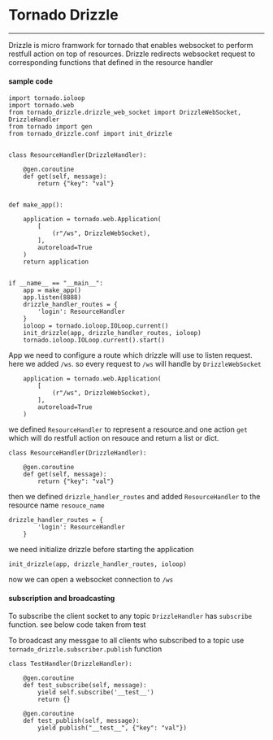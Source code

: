 # Tornado Drizzle
----
Drizzle is micro framwork  for tornado that enables websocket to perform restfull action on top of resources. Drizzle redirects websocket request to corresponding functions that defined in the resource handler
#### sample code
```
import tornado.ioloop
import tornado.web
from tornado_drizzle.drizzle_web_socket import DrizzleWebSocket, DrizzleHandler
from tornado import gen
from tornado_drizzle.conf import init_drizzle


class ResourceHandler(DrizzleHandler):

    @gen.coroutine
    def get(self, message):
        return {"key": "val"}


def make_app():

    application = tornado.web.Application(
        [
            (r"/ws", DrizzleWebSocket),
        ],
        autoreload=True
    )
    return application


if __name__ == "__main__":
    app = make_app()
    app.listen(8888)
    drizzle_handler_routes = {
        'login': ResourceHandler
    }
    ioloop = tornado.ioloop.IOLoop.current()
    init_drizzle(app, drizzle_handler_routes, ioloop)
    tornado.ioloop.IOLoop.current().start()

```
App we need to configure a route which drizzle will use to listen request.
here we added `/ws`. so every request to `/ws` will handle by `DrizzleWebSocket`
```
    application = tornado.web.Application(
        [
            (r"/ws", DrizzleWebSocket),
        ],
        autoreload=True
    )
```


we defined `ResourceHandler` to represent a resource.and one action `get` which will do restfull action  on resouce and return a list or dict.
```
class ResourceHandler(DrizzleHandler):

    @gen.coroutine
    def get(self, message):
        return {"key": "val"}

```
then we defined `drizzle_handler_routes` and added `ResourceHandler` to the resource name `resouce_name`
```
drizzle_handler_routes = {
        'login': ResourceHandler
    }
```

we need initialize drizzle before starting the application
```
init_drizzle(app, drizzle_handler_routes, ioloop)
```

now we can open a websocket connection to `/ws`

#### subscription and broadcasting
To subscribe the client socket to any topic `DrizzleHandler` has `subscribe` function. see below code taken from test

To broadcast any messgae to all clients who subscribed to a topic use
`tornado_drizzle.subscriber.publish` function

```
class TestHandler(DrizzleHandler):

    @gen.coroutine
    def test_subscribe(self, message):
        yield self.subscribe('__test__')
        return {}

    @gen.coroutine
    def test_publish(self, message):
        yield publish("__test__", {"key": "val"})
```
